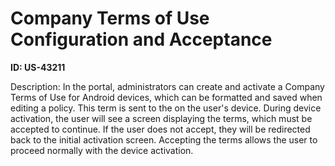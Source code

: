 # Company Terms of Use Configuration and Acceptance

**ID: US-43211**

Description: In the portal, administrators can create and activate a Company Terms of Use for Android devices, which can be formatted and saved when editing a policy. This term is sent to the <ProductName> on the user's device. During device activation, the user will see a screen displaying the terms, which must be accepted to continue. If the user does not accept, they will be redirected back to the initial activation screen. Accepting the terms allows the user to proceed normally with the device activation.
